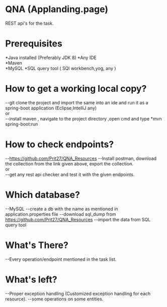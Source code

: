 # QNA (Applanding.page)
REST api's for the task.  

# Prerequisites
*Java installed  (Preferably JDK 8)
*Any IDE  
*Maven  
*MySQL
*SQL query tool ( SQl workbench,yog, any )

# How to get a working local copy?
--git clone the project and import the same into an ide and run it as a spring-boot application (Eclipse,IntelliJ any)   
or  
--install maven , navigate to the project directory ,open cmd and type  *mvn spring-boot:run  

# How to check endpoints?  
--https://github.com/Prit27/QNA_Resources
--Install postman, download the collection from the link given above, export the collection.  
or  
--get any rest api checker and test it with the given endpoints.  

# Which database?  
--MySQL
--create a db with the name as mentioned in application.properties file
--download sql_dump from https://github.com/Prit27/QNA_Resources
--import the data from SQL query tool

# What's There?
--Every operation/endpoint mentioned in the task list.

# What's left?
--Proper exception handling (Customized exception handling for each resource).
--some operations on some entities.
